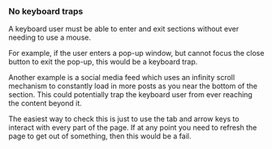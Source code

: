 ### No keyboard traps

A keyboard user must be able to enter and exit sections without ever needing to use a mouse.

For example, if the user enters a pop-up window, but cannot focus the close button to exit the pop-up, this would be a keyboard trap.

Another example is a social media feed which uses an infinity scroll mechanism to constantly load in more posts as you near the bottom of the section. This could potentially trap the keyboard user from ever reaching the content beyond it.

The easiest way to check this is just to use the tab and arrow keys to interact with every part of the page. If at any point you need to refresh the page to get out of something, then this would be a fail.
